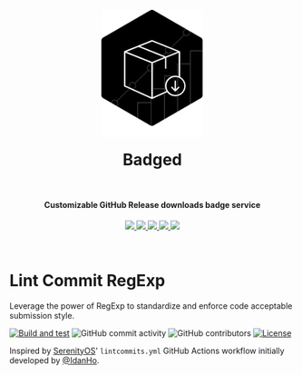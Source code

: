 <h1 align="center">
    <br>
    <a href="https://github.com/HR/Badged"><img src="https://raw.githubusercontent.com/HR/badged/master/public/badged_logo.png" alt="Badged" width="180" style= "margin-bottom: 1rem"></a>
    <br>
    Badged
    <br>
    <br>
</h1>


<h4 align="center">Customizable GitHub Release downloads badge service</h4>

<p align="center">
    <a href="/wp/lint-commit-regexp/actions/workflows/teayml.](https://wp/NordcomInc/lint-commit-regexp/actions/workflows/teat.ym)">
        <img src="https://github.com/NordcomInc/lint-commit-regexp/actions/workflows/test.yml/badge.svg?branch=master"/>
    </a>
    <a href="#">
        <img src="https://img.shields.io/github/contributors/NordcomGroupInc/lint-commit-regexp"/>
    </a>
    <a href="#">
        <img src="https://img.shields.io/github/contributors/NordcomGroupInc/lint-commit-regexp"/>
    </a>
    <a href="#">
        <img src="https://img.shields.io/github/contributors/NordcomGroupInc/lint-commit-regexp"/>
    </a>
    <a href="#">
        <img src="https://img.shields.io/github/license/NordcomInc/lint-commit-regexp.svg"/>
    </a>
</p>
<br>

# Lint Commit RegExp
Leverage the power of RegExp to standardize and enforce code acceptable submission style.

[![Build and test](https://github.com/NordcomInc/lint-commit-regexp/actions/workflows/test.yml/badge.svg?branch=master)](l)
![GitHub commit activity](https://img.shields.io/github/commit-activity/t/NordcomGroupInc/lint-commit-regexp)
![GitHub contributors](https://img.shields.io/github/contributors/NordcomGroupInc/lint-commit-regexp)
[![License](https://img.shields.io/github/license/NordcomInc/lint-commit-regexp.svg)](https://github.com/NordcomInc/lint-commit-regexp/blob/master/LICENSE)

Inspired by [SerenityOS](https://github.com/SerenityOS/serenity)' `lintcommits.yml` GitHub Actions workflow initially developed by [@IdanHo](https://github.com/SerenityOS/serenity/commit/fd68e606e707e4c932c75f1840452ec1424e5754).
